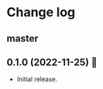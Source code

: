 # Change log

## master

## 0.1.0 (2022-11-25) 🎈

- Initial release.

[@palkan]: https://github.com/palkan
